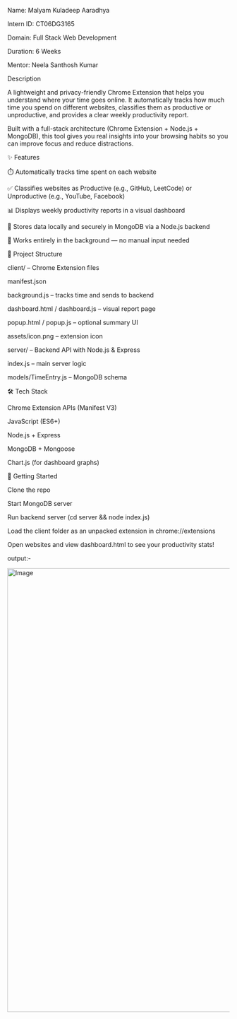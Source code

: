 Name: Malyam Kuladeep Aaradhya

Intern ID: CT06DG3165

Domain: Full Stack Web Development

Duration: 6 Weeks

Mentor: Neela Santhosh Kumar

Description

A lightweight and privacy-friendly Chrome Extension that helps you understand where your time goes online. It automatically tracks how much time you spend on different websites, classifies them as productive or unproductive, and provides a clear weekly productivity report.

Built with a full-stack architecture (Chrome Extension + Node.js + MongoDB), this tool gives you real insights into your browsing habits so you can improve focus and reduce distractions.

✨ Features

⏱️ Automatically tracks time spent on each website

✅ Classifies websites as Productive (e.g., GitHub, LeetCode) or Unproductive (e.g., YouTube, Facebook)

📊 Displays weekly productivity reports in a visual dashboard

🔐 Stores data locally and securely in MongoDB via a Node.js backend

📌 Works entirely in the background — no manual input needed

📂 Project Structure

client/ – Chrome Extension files

manifest.json

background.js – tracks time and sends to backend

dashboard.html / dashboard.js – visual report page

popup.html / popup.js – optional summary UI

assets/icon.png – extension icon

server/ – Backend API with Node.js & Express

index.js – main server logic

models/TimeEntry.js – MongoDB schema

🛠️ Tech Stack

Chrome Extension APIs (Manifest V3)

JavaScript (ES6+)

Node.js + Express

MongoDB + Mongoose

Chart.js (for dashboard graphs)

🚀 Getting Started

Clone the repo

Start MongoDB server

Run backend server (cd server && node index.js)

Load the client folder as an unpacked extension in chrome://extensions

Open websites and view dashboard.html to see your productivity stats!


output:-

<img width="1901" height="1005" alt="Image" src="https://github.com/user-attachments/assets/6167f13f-ffe0-486a-aa1c-4c38f262bc86" />


